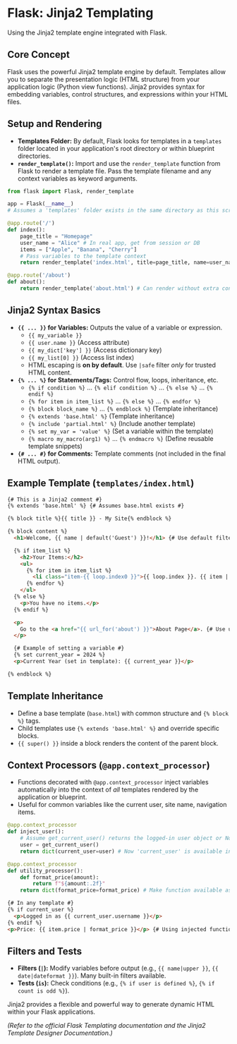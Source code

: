 # Flask: Jinja2 Templating

Using the Jinja2 template engine integrated with Flask.

## Core Concept

Flask uses the powerful Jinja2 template engine by default. Templates allow you to separate the presentation logic (HTML structure) from your application logic (Python view functions). Jinja2 provides syntax for embedding variables, control structures, and expressions within your HTML files.

## Setup and Rendering

*   **Templates Folder:** By default, Flask looks for templates in a `templates` folder located in your application's root directory or within blueprint directories.
*   **`render_template()`:** Import and use the `render_template` function from Flask to render a template file. Pass the template filename and any context variables as keyword arguments.

```python
from flask import Flask, render_template

app = Flask(__name__)
# Assumes a 'templates' folder exists in the same directory as this script

@app.route('/')
def index():
    page_title = "Homepage"
    user_name = "Alice" # In real app, get from session or DB
    items = ["Apple", "Banana", "Cherry"]
    # Pass variables to the template context
    return render_template('index.html', title=page_title, name=user_name, item_list=items)

@app.route('/about')
def about():
    return render_template('about.html') # Can render without extra context
```

## Jinja2 Syntax Basics

*   **`{{ ... }}` for Variables:** Outputs the value of a variable or expression.
    *   `{{ my_variable }}`
    *   `{{ user.name }}` (Access attribute)
    *   `{{ my_dict['key'] }}` (Access dictionary key)
    *   `{{ my_list[0] }}` (Access list index)
    *   HTML escaping is **on by default**. Use `|safe` filter *only* for trusted HTML content.
*   **`{% ... %}` for Statements/Tags:** Control flow, loops, inheritance, etc.
    *   `{% if condition %}` ... `{% elif condition %}` ... `{% else %}` ... `{% endif %}`
    *   `{% for item in item_list %}` ... `{% else %}` ... `{% endfor %}`
    *   `{% block block_name %}` ... `{% endblock %}` (Template inheritance)
    *   `{% extends 'base.html' %}` (Template inheritance)
    *   `{% include 'partial.html' %}` (Include another template)
    *   `{% set my_var = 'value' %}` (Set a variable within the template)
    *   `{% macro my_macro(arg1) %}` ... `{% endmacro %}` (Define reusable template snippets)
*   **`{# ... #}` for Comments:** Template comments (not included in the final HTML output).

## Example Template (`templates/index.html`)

```html
{# This is a Jinja2 comment #}
{% extends 'base.html' %} {# Assumes base.html exists #}

{% block title %}{{ title }} - My Site{% endblock %}

{% block content %}
  <h1>Welcome, {{ name | default('Guest') }}!</h1> {# Use default filter #}

  {% if item_list %}
    <h2>Your Items:</h2>
    <ul>
      {% for item in item_list %}
        <li class="item-{{ loop.index0 }}">{{ loop.index }}. {{ item | upper }}</li> {# Use loop variable and upper filter #}
      {% endfor %}
    </ul>
  {% else %}
    <p>You have no items.</p>
  {% endif %}

  <p>
    Go to the <a href="{{ url_for('about') }}">About Page</a>. {# Use url_for helper #}
  </p>

  {# Example of setting a variable #}
  {% set current_year = 2024 %}
  <p>Current Year (set in template): {{ current_year }}</p>

{% endblock %}
```

## Template Inheritance

*   Define a base template (`base.html`) with common structure and `{% block %}` tags.
*   Child templates use `{% extends 'base.html' %}` and override specific blocks.
*   `{{ super() }}` inside a block renders the content of the parent block.

## Context Processors (`@app.context_processor`)

*   Functions decorated with `@app.context_processor` inject variables automatically into the context of *all* templates rendered by the application or blueprint.
*   Useful for common variables like the current user, site name, navigation items.

```python
@app.context_processor
def inject_user():
    # Assume get_current_user() returns the logged-in user object or None
    user = get_current_user()
    return dict(current_user=user) # Now 'current_user' is available in all templates

@app.context_processor
def utility_processor():
    def format_price(amount):
        return f"${amount:.2f}"
    return dict(format_price=format_price) # Make function available as filter/function
```
```html
{# In any template #}
{% if current_user %}
  <p>Logged in as {{ current_user.username }}</p>
{% endif %}
<p>Price: {{ item.price | format_price }}</p> {# Using injected function as filter #}
```

## Filters and Tests

*   **Filters (`|`):** Modify variables before output (e.g., `{{ name|upper }}`, `{{ date|dateformat }}`). Many built-in filters available.
*   **Tests (`is`):** Check conditions (e.g., `{% if user is defined %}`, `{% if count is odd %}`).

Jinja2 provides a flexible and powerful way to generate dynamic HTML within your Flask applications.

*(Refer to the official Flask Templating documentation and the Jinja2 Template Designer Documentation.)*
